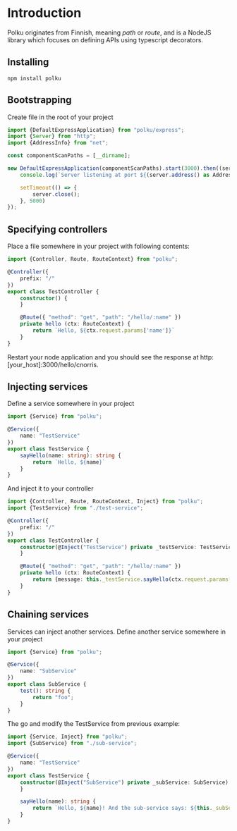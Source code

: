 # Introduction
 
Polku originates from Finnish, meaning _path_ or _route_, and is a NodeJS library which focuses on defining APIs using typescript decorators.

## Installing

```
npm install polku
```

## Bootstrapping
Create file in the root of your project

```typescript
import {DefaultExpressApplication} from "polku/express";
import {Server} from "http";
import {AddressInfo} from "net";

const componentScanPaths = [__dirname];

new DefaultExpressApplication(componentScanPaths).start(3000).then((server: Server) => {
    console.log(`Server listening at port ${(server.address() as AddressInfo).port}`);

    setTimeout(() => {
        server.close();
    }, 5000)
});
```

## Specifying controllers
Place a file somewhere in your project with following contents:

```typescript
import {Controller, Route, RouteContext} from "polku";

@Controller({
    prefix: "/"
})
export class TestController {
    constructor() {
    }

    @Route({ "method": "get", "path": "/hello/:name" })
    private hello (ctx: RouteContext) {
        return `Hello, ${ctx.request.params['name']}`
    }
}
```
Restart your node application and you should see the response at http:[your_host]:3000/hello/cnorris.

## Injecting services
Define a service somewhere in your project
```typescript
import {Service} from "polku";

@Service({
    name: "TestService"
})
export class TestService {
    sayHello(name: string): string {
        return `Hello, ${name}`
    }
}
```

And inject it to your controller
```typescript
import {Controller, Route, RouteContext, Inject} from "polku";
import {TestService} from "./test-service";

@Controller({
    prefix: "/"
})
export class TestController {
    constructor(@Inject("TestService") private _testService: TestService) {
    }

    @Route({ "method": "get", "path": "/hello/:name" })
    private hello (ctx: RouteContext) {
        return {message: this._testService.sayHello(ctx.request.params['name'])};
    }
}
```

## Chaining services
Services can inject another services. Define another service somewhere in your project
```typescript
import {Service} from "polku";

@Service({
    name: "SubService"
})
export class SubService {
    test(): string {
        return "foo";
    }
}

```
The go and modify the TestService from previous example:

```typescript
import {Service, Inject} from "polku";
import {SubService} from "./sub-service";

@Service({
    name: "TestService"
})
export class TestService {
    constructor(@Inject("SubService") private _subService: SubService) {
    }

    sayHello(name): string {
        return `Hello, ${name}! And the sub-service says: ${this._subService.test()}`;
    }
}
```
